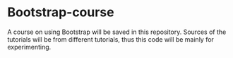 # Bootstrap-course
A course on using Bootstrap will be saved in this repository. Sources of the tutorials will be from different tutorials, thus this code will be mainly for experimenting. 
